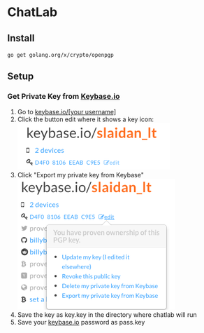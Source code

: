 # ChatLab

## Install

    go get golang.org/x/crypto/openpgp

## Setup

### Get Private Key from [Keybase.io](https://keybase.io)

 1. Go to [keybase.io/[your username]](https://keybase.io/)
 2. Click the button edit where it shows a key icon:
 	![](./imgs/get_priv_key1.png)
 3. Click "Export my private key from Keybase"
 	![](./imgs/get_priv_key2.png)
 4. Save the key as key.key in the directory where chatlab will run
 5. Save your [keybase.io](https://keybase.io) password as pass.key